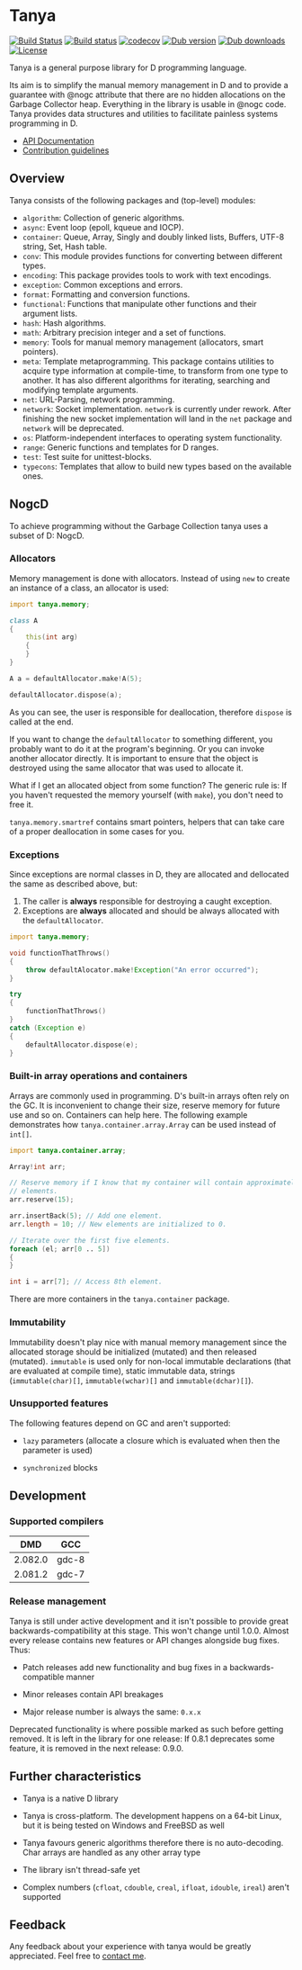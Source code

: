 # Tanya

[![Build Status](https://travis-ci.com/caraus-ecms/tanya.svg?branch=master)](https://travis-ci.com/caraus-ecms/tanya)
[![Build status](https://ci.appveyor.com/api/projects/status/djkmverdfsylc7ti/branch/master?svg=true)](https://ci.appveyor.com/project/belka-ew/tanya/branch/master)
[![codecov](https://codecov.io/gh/caraus-ecms/tanya/branch/master/graph/badge.svg)](https://codecov.io/gh/caraus-ecms/tanya)
[![Dub version](https://img.shields.io/dub/v/tanya.svg)](https://code.dlang.org/packages/tanya)
[![Dub downloads](https://img.shields.io/dub/dt/tanya.svg)](https://code.dlang.org/packages/tanya)
[![License](https://img.shields.io/badge/license-MPL_2.0-blue.svg)](https://raw.githubusercontent.com/caraus-ecms/tanya/master/LICENSE)

Tanya is a general purpose library for D programming language.

Its aim is to simplify the manual memory management in D and to provide a
guarantee with @nogc attribute that there are no hidden allocations on the
Garbage Collector heap. Everything in the library is usable in @nogc code.
Tanya provides data structures and utilities to facilitate painless systems
programming in D.

* [API Documentation](https://docs.caraus.io/tanya)
* [Contribution guidelines](CONTRIBUTING.md)


## Overview

Tanya consists of the following packages and (top-level) modules:

* `algorithm`: Collection of generic algorithms.
* `async`: Event loop (epoll, kqueue and IOCP).
* `container`: Queue, Array, Singly and doubly linked lists, Buffers, UTF-8
string, Set, Hash table.
* `conv`: This module provides functions for converting between different
types.
* `encoding`: This package provides tools to work with text encodings.
* `exception`: Common exceptions and errors.
* `format`: Formatting and conversion functions.
* `functional`: Functions that manipulate other functions and their argument
lists.
* `hash`: Hash algorithms.
* `math`: Arbitrary precision integer and a set of functions.
* `memory`: Tools for manual memory management (allocators, smart pointers).
* `meta`: Template metaprogramming. This package contains utilities to acquire
type information at compile-time, to transform from one type to another. It has
also different algorithms for iterating, searching and modifying template
arguments.
* `net`: URL-Parsing, network programming.
* `network`: Socket implementation. `network` is currently under rework.
After finishing the new socket implementation will land in the `net` package and
`network` will be deprecated.
* `os`: Platform-independent interfaces to operating system functionality.
* `range`: Generic functions and templates for D ranges.
* `test`: Test suite for unittest-blocks.
* `typecons`: Templates that allow to build new types based on the available
ones.


## NogcD

To achieve programming without the Garbage Collection tanya uses a subset of D:
NogcD.

### Allocators

Memory management is done with allocators. Instead of using `new` to create an
instance of a class, an allocator is used:

```d
import tanya.memory;

class A
{
    this(int arg)
    {
    }
}

A a = defaultAllocator.make!A(5);

defaultAllocator.dispose(a);
```

As you can see, the user is responsible for deallocation, therefore `dispose`
is called at the end.

If you want to change the `defaultAllocator` to something different, you
probably want to do it at the program's beginning. Or you can invoke another
allocator directly. It is important to ensure that the object is destroyed
using the same allocator that was used to allocate it.

What if I get an allocated object from some function? The generic rule is: If
you haven't requested the memory yourself (with `make`), you don't need to free
it.

`tanya.memory.smartref` contains smart pointers, helpers that can take care of
a proper deallocation in some cases for you.

### Exceptions

Since exceptions are normal classes in D, they are allocated and dellocated the
same as described above, but:

1. The caller is **always** responsible for destroying a caught exception.
2. Exceptions are **always** allocated and should be always allocated with the
`defaultAllocator`.

```d
import tanya.memory;

void functionThatThrows()
{
    throw defaultAlocator.make!Exception("An error occurred");
}

try
{
    functionThatThrows()
}
catch (Exception e)
{
    defaultAllocator.dispose(e);
}
```

### Built-in array operations and containers

Arrays are commonly used in programming. D's built-in arrays often rely on the
GC. It is inconvenient to change their size, reserve memory for future use and
so on. Containers can help here. The following example demonstrates how
`tanya.container.array.Array` can be used instead of `int[]`.

```d
import tanya.container.array;

Array!int arr;

// Reserve memory if I know that my container will contain approximately 15
// elements.
arr.reserve(15);

arr.insertBack(5); // Add one element.
arr.length = 10; // New elements are initialized to 0.

// Iterate over the first five elements.
foreach (el; arr[0 .. 5])
{
}

int i = arr[7]; // Access 8th element.
```

There are more containers in the `tanya.container` package.


### Immutability

Immutability doesn't play nice with manual memory management since the
allocated storage should be initialized (mutated) and then released (mutated).
`immutable` is used only for non-local immutable declarations (that are
evaluated at compile time), static immutable data, strings (`immutable(char)[]`,
`immutable(wchar)[]` and `immutable(dchar)[]`).


### Unsupported features

The following features depend on GC and aren't supported:

- `lazy` parameters (allocate a closure which is evaluated when then the
parameter is used)

- `synchronized` blocks


## Development

### Supported compilers

| DMD     | GCC    |
|:-------:|:------:|
| 2.082.0 | gdc-8  |
| 2.081.2 | gdc-7  |

### Release management

Tanya is still under active development and it isn't possible to provide great
backwards-compatibility at this stage. This won't change until 1.0.0. Almost
every release contains new features or API changes alongside bug fixes. Thus:

- Patch releases add new functionality and bug fixes in a backwards-compatible
manner

- Minor releases contain API breakages

- Major release number is always the same: `0.x.x`

Deprecated functionality is where possible marked as such before getting
removed. It is left in the library for one release: If 0.8.1 deprecates some
feature, it is removed in the next release: 0.9.0.

## Further characteristics

- Tanya is a native D library

- Tanya is cross-platform. The development happens on a 64-bit Linux, but it
is being tested on Windows and FreeBSD as well

- Tanya favours generic algorithms therefore there is no auto-decoding. Char
arrays are handled as any other array type

- The library isn't thread-safe yet

- Complex numbers (`cfloat`, `cdouble`, `creal`, `ifloat`, `idouble`, `ireal`)
aren't supported


## Feedback

Any feedback about your experience with tanya would be greatly appreciated. Feel free to
[contact me](mailto:info@caraus.de).
